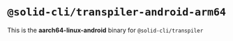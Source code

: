 # `@solid-cli/transpiler-android-arm64`

This is the **aarch64-linux-android** binary for `@solid-cli/transpiler`
